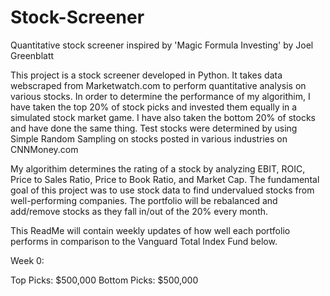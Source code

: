 # Stock-Screener
Quantitative stock screener inspired by 'Magic Formula Investing' by Joel Greenblatt

This project is a stock screener developed in Python. It takes data webscraped from Marketwatch.com to perform quantitative analysis on various stocks. In order to determine the performance of my algorithim, I have taken the top 20% of stock picks and invested them equally in a simulated stock market game. I have also taken the bottom 20% of stocks and have done the same thing. Test stocks were determined by using Simple Random Sampling on stocks posted in various industries on CNNMoney.com


My algorithim determines the rating of a stock by analyzing EBIT, ROIC, Price to Sales Ratio, Price to Book Ratio, and Market Cap. The fundamental goal of this project was to use stock data to find undervalued stocks from well-performing companies. The portfolio will be rebalanced and add/remove stocks as they fall in/out of the 20% every month.

This ReadMe will contain weekly updates of how well each portfolio performs in comparison to the Vanguard Total Index Fund below. 


Week 0:

Top Picks: $500,000          Bottom Picks: $500,000
